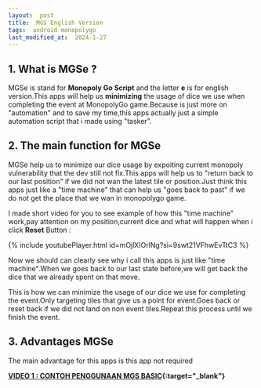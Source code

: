 ```yaml
---
layout:  post
title:  MGS English Version
tags:  android monopolygo
last_modified_at:  2024-1-27
---
```

## 1. What is MGSe ?
MGSe is stand for **Monopoly Go Script** and the letter **e** is for english version.This apps will help us **minimizing** the usage of dice we use when completing the event at MonopolyGo game.Because is just more on "automation" and to save my time,this apps actually just a simple automation script that i made using "tasker".

## 2. The main function for MGSe
MGSe help us to minimize our dice usage by expoiting current monopoly vulnerability that the dev still not fix.This apps will help us to "return back to our last position" if we did not wan the latest tile or position.Just think this apps just like a "time machine" that can help us "goes back to past" if we do not get the place that we wan in monopolygo game.

I made short video for you to see example of how this "time machine" work,pay attention on my position,current dice and what will happen when i click **Reset** Button :

{% include youtubePlayer.html id=mOjlXIOrlNg?si=9swt21VFhwEvTtC3 %}

Now we should can clearly see why i call this apps is just like "time machine".When we goes back to our last state before,we will get back the dice that we already spent on that move.

This is how we can minimize the usage of our dice we use for completing the event.Only targeting tiles that give us a point for event.Goes back or reset back if we did not land on non event tiles.Repeat this process until we finish the event.

## 3. Advantages MGSe
The main advantage for this apps is this app not required 




**[VIDEO 1 : CONTOH PENGGUNAAN MGS BASIC](https://t.me/c/2117155274/20){:target="_blank"}**

